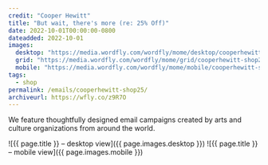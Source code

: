 ```yaml
---
credit: "Cooper Hewitt"
title: "But wait, there's more (re: 25% Off)"
date: 2022-10-01T00:00:00-0800
dateadded: 2022-10-01
images:
  desktop: "https://media.wordfly.com/wordfly/mome/desktop/cooperhewitt-shop25.jpg"
  grid: "https://media.wordfly.com/wordfly/mome/grid/cooperhewitt-shop25.jpg"
  mobile: "https://media.wordfly.com/wordfly/mome/mobile/cooperhewitt-shop25.jpg"
tags:
  - shop
permalink: /emails/cooperhewitt-shop25/
archiveurl: https://wfly.co/z9R7O
---
```

We feature thoughtfully designed email campaigns created by arts and culture organizations from around the world.

![{{ page.title }} – desktop view]({{ page.images.desktop }})
![{{ page.title }} – mobile view]({{ page.images.mobile }})
